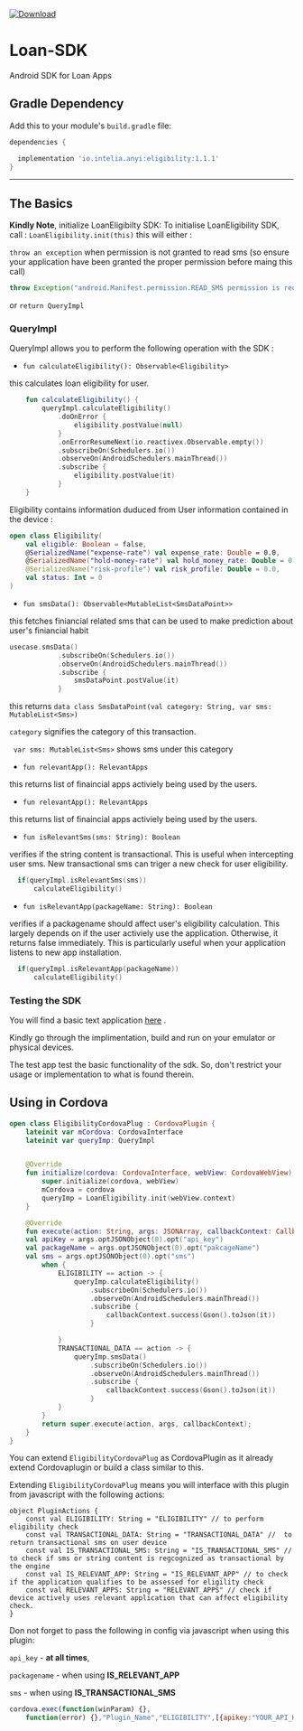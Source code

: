 [ ![Download](https://api.bintray.com/packages/kingsmentor/maven/eligibility/images/download.svg) ](https://bintray.com/kingsmentor/maven/eligibility/_latestVersion)

# Loan-SDK
Android SDK for Loan Apps

## Gradle Dependency

Add this to your module's `build.gradle` file:

```gradle
dependencies {

  implementation 'io.intelia.anyi:eligibility:1.1.1'
}
```

---

## The Basics

**Kindly Note**, initialize LoanEligibilty SDK:
To initialise LoanEligibility SDK, call : `LoanEligibility.init(this)`
this will either : 

`throw an exception` when permission is not granted to read sms (so ensure your application have been granted the proper permission before maing this call)

```java
throw Exception("android.Manifest.permission.READ_SMS permission is required")
```

or  `return QueryImpl`

### QueryImpl

QueryImpl allows you to perform the following operation with the SDK :


* `fun calculateEligibility(): Observable<Eligibility>`

this calculates loan eligibility for user. 

```kotlin
    fun calculateEligibility() {
        queryImpl.calculateEligibility()
            .doOnError {
                eligibility.postValue(null)
            }
            .onErrorResumeNext(io.reactivex.Observable.empty())
            .subscribeOn(Schedulers.io())
            .observeOn(AndroidSchedulers.mainThread())
            .subscribe {
                eligibility.postValue(it)
            }
    }
```

Eligibility contains information duduced from User information contained in the device :

```kotlin
open class Eligibility(
    val eligible: Boolean = false,
    @SerializedName("expense-rate") val expense_rate: Double = 0.0,
    @SerializedName("hold-money-rate") val hold_money_rate: Double = 0.0,
    @SerializedName("risk-profile") val risk_profile: Double = 0.0,
    val status: Int = 0
)
```

* `fun smsData(): Observable<MutableList<SmsDataPoint>>`

this fetches finiancial related sms that can be used to make prediction about user's finiancial habit

```kotlin
usecase.smsData()
            .subscribeOn(Schedulers.io())
            .observeOn(AndroidSchedulers.mainThread())
            .subscribe {
                smsDataPoint.postValue(it)
            }
```
this returns `data class SmsDataPoint(val category: String, var sms: MutableList<Sms>)`

`category` signifies the category of this transaction.

` var sms: MutableList<Sms>` shows sms under this category

* `fun relevantApp(): RelevantApps`

this returns list of finaincial apps activiely being used by the users. 


* `fun relevantApp(): RelevantApps`

this returns list of finaincial apps activiely being used by the users. 

* `fun isRelevantSms(sms: String): Boolean`

verifies if the string content is transactional. This is useful when intercepting user sms. New transactional sms can triger a new check for user eligibility. 

```kotlin 
  if(queryImpl.isRelevantSms(sms))
      calculateEligibility()
 ```

* `fun isRelevantApp(packageName: String): Boolean`

verifies if a packagename should affect user's eligibility calculation. This largely depends on if the user activiely use the application. 
Otherwise, it returns false immediately. This is particularly useful when your application listens to new app installation. 

```kotlin 
  if(queryImpl.isRelevantApp(packageName))
      calculateEligibility()
 ```
 
### Testing the SDK

You will find a basic text application [here](https://github.com/intelia/Loan-SDK/tree/master/app) .

Kindly go through the implimentation, build and run on your emulator or physical devices.

The test app test the basic functionality of the sdk. So, don't restrict your usage or implementation to what is found therein. 

## Using in Cordova 

```kotlin
open class EligibilityCordovaPlug : CordovaPlugin {
    lateinit var mCordova: CordovaInterface
    lateinit var queryImp: QueryImpl


    @Override
    fun initialize(cordova: CordovaInterface, webView: CordovaWebView) {
        super.initialize(cordova, webView)
        mCordova = cordova
        queryImp = LoanEligibility.init(webView.context)
    }

    @Override
    fun execute(action: String, args: JSONArray, callbackContext: CallbackContext): Boolean {
    val apiKey = args.optJSONObject(0).opt("api_key")
    val packageName = args.optJSONObject(0).opt("pakcageName")
    val sms = args.optJSONObject(0).opt("sms")
        when {
            ELIGIBILITY == action -> {
                queryImp.calculateEligibility()
                    .subscribeOn(Schedulers.io())
                    .observeOn(AndroidSchedulers.mainThread())
                    .subscribe {
                        callbackContext.success(Gson().toJson(it))
                    }

            }
            TRANSACTIONAL_DATA == action -> {
                queryImp.smsData()
                    .subscribeOn(Schedulers.io())
                    .observeOn(AndroidSchedulers.mainThread())
                    .subscribe {
                        callbackContext.success(Gson().toJson(it))
                    }
            }
        }
        return super.execute(action, args, callbackContext);
    }
}
```

You can extend `EligibilityCordovaPlug` as CordovaPlugin as it already extend Cordovaplugin or build a class similar to this.

Extending `EligibilityCordovaPlug` means you will interface with this plugin from javascript with the following actions:

```
object PluginActions {
    const val ELIGIBILITY: String = "ELIGIBILITY" // to perform eligibility check
    const val TRANSACTIONAL_DATA: String = "TRANSACTIONAL_DATA" //  to return transactional sms on user device
    const val IS_TRANSACTIONAL_SMS: String = "IS_TRANSACTIONAL_SMS" // to check if sms or string content is regcognized as transactional by the engine
    const val IS_RELEVANT_APP: String = "IS_RELEVANT_APP" // to check if the application qualifies to be assessed for eligility check
    const val RELEVANT_APPS: String = "RELEVANT_APPS" // check if device actively uses relevant application that can affect eligibility check.
}
```

Don not forget to pass the following in config via javascript when using this plugin:

`api_key` - **at all times**, 

`packagename` - when using **IS_RELEVANT_APP**

`sms` - when using **IS_TRANSACTIONAL_SMS**

```javascript
cordova.exec(function(winParam) {},
    function(error) {},"Plugin_Name","ELIGIBILITY",[{apikey:"YOUR_API_KEY_HERE","sms": "CONTENT_HERE", "packagename": "PACKAGENAME_HERE"}]);
```
